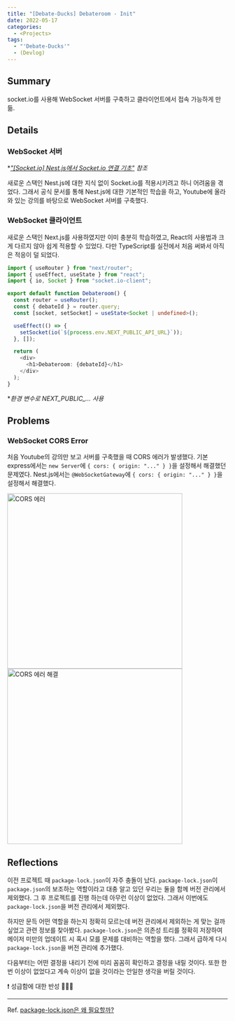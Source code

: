 ```yaml
---
title: "[Debate-Ducks] Debateroom - Init"
date: 2022-05-17
categories:
  - <Projects>
tags:
  - "'Debate-Ducks'"
  - (Devlog)
---
```


## Summary

socket.io를 사용해 WebSocket 서버를 구축하고 클라이언트에서 접속 가능하게 만듦.

## Details

### WebSocket 서버

\*_["[Socket.io] Nest.js에서 Socket.io 연결 기초"](/posts/studies/socket.io/socket.io-nest.js) 참조_

새로운 스택인 Nest.js에 대한 지식 없이 Socket.io를 적용시키려고 하니 어려움을 겪었다. 그래서 공식 문서를 통해 Nest.js에 대한 기본적인 학습을 하고, Youtube에 올라와 있는 강의를 바탕으로 WebSocket 서버를 구축했다.

### WebSocket 클라이언트

새로운 스택인 Next.js를 사용하였지만 이미 충분히 학습하였고, React의 사용법과 크게 다르지 않아 쉽게 적용할 수 있었다. 다만 TypeScript를 실전에서 처음 써봐서 아직은 적응이 덜 되었다.

```ts
import { useRouter } from "next/router";
import { useEffect, useState } from "react";
import { io, Socket } from "socket.io-client";

export default function Debateroom() {
  const router = useRouter();
  const { debateId } = router.query;
  const [socket, setSocket] = useState<Socket | undefined>();

  useEffect(() => {
    setSocket(io(`${process.env.NEXT_PUBLIC_API_URL}`));
  }, []);

  return (
    <div>
      <h1>Debateroom: {debateId}</h1>
    </div>
  );
}
```

\*_환경 변수로 NEXT_PUBLIC\_... 사용_

## Problems

### WebSocket CORS Error

처음 Youtube의 강의만 보고 서버를 구축했을 때 CORS 에러가 발생했다. 기본 express에서는 `new Server`에 `{ cors: { origin: "..." } }`을 설정해서 해결했던 문제였다. Nest.js에서는 `@WebSocketGateway`에 `{ cors: { origin: "..." } }`을 설정해서 해결했다.

<img width="400" alt="CORS 에러" src="https://user-images.githubusercontent.com/84524514/168922191-7982a7bd-418e-45a3-b390-021ee9e06b91.png">

<img width="400" alt="CORS 에러 해결" src="https://user-images.githubusercontent.com/84524514/168922409-6cc999cd-3592-4402-a5d7-e99aaf5ab40d.png">

## Reflections

이전 프로젝트 때 `package-lock.json`이 자주 충돌이 났다. `package-lock.json`이 `package.json`의 보조하는 역할이라고 대충 알고 있던 우리는 둘을 함께 버전 관리에서 제외했다. 그 후 프로젝트를 진행 하는데 아무런 이상이 없었다. 그래서 이번에도 `package-lock.json`을 버전 관리에서 제외했다.

하지만 문득 어떤 역할을 하는지 정확히 모르는데 버전 관리에서 제외하는 게 맞는 걸까 싶었고 관련 정보를 찾아봤다. `package-lock.json`은 의존성 트리를 정확히 저장하여 메이저 미만의 업데이트 시 혹시 모를 문제를 대비하는 역할을 했다. 그래서 급하게 다시 `package-lock.json`을 버전 관리에 추가했다.

다음부터는 어떤 결정을 내리기 전에 미리 꼼꼼히 확인하고 결정을 내릴 것이다. 또한 한 번 이상이 없었다고 계속 이상이 없을 것이라는 안일한 생각을 버릴 것이다.

❗️ 성급함에 대한 반성 🙏🙏🙏

---

Ref. [package-lock.json은 왜 필요할까?](https://hyunjun19.github.io/2018/03/23/package-lock-why-need/)

